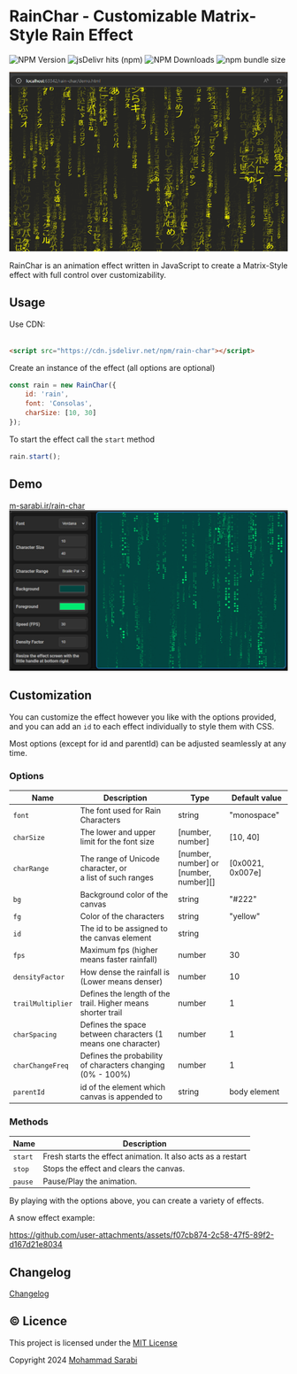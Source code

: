 
# RainChar - Customizable Matrix-Style Rain Effect

![NPM Version](https://img.shields.io/npm/v/rain-char?style=flat)
![jsDelivr hits (npm)](https://img.shields.io/jsdelivr/npm/hy/rain-char?style=flat&color=%23ff5000)
![NPM Downloads](https://img.shields.io/npm/dy/rain-char?style=flat)
![npm bundle size](https://img.shields.io/bundlephobia/min/rain-char?style=flat)

![A dark background with flowing streams of Japanese characters in and yellow cascading downwards.](assets/banner.png?raw=true)

RainChar is an animation effect written in JavaScript to create a Matrix-Style effect
with full control over customizability.

## Usage

Use CDN:

```html

<script src="https://cdn.jsdelivr.net/npm/rain-char"></script>
```

Create an instance of the effect (all options are optional)

```javascript
const rain = new RainChar({
    id: 'rain',
    font: 'Consolas',
    charSize: [10, 30]
});
```

To start the effect call the `start` method

```javascript
rain.start();
```

## Demo

[m-sarabi.ir/rain-char](https://m-sarabi.ir/rain-char/)
![A matrix-style image generator interface with options for font, character size, character range, background, foreground, speed, density factor, and resizing the effect screen.](assets/demo-screen.png?raw=true)

## Customization

You can customize the effect however you like with the options provided,
and you can add an `id` to each effect individually to style them with CSS.

Most options (except for id and parentId) can be adjusted seamlessly at any time.

### Options

| Name              | Description                                                  | Type                                       | Default value    |
|-------------------|--------------------------------------------------------------|--------------------------------------------|------------------|
| `font`            | The font used for Rain Characters                            | string                                     | "monospace"      |
| `charSize`        | The lower and upper limit for the font size                  | [number, number]                           | [10, 40]         |
| `charRange`       | The range of Unicode character, or<br> a list of such ranges | [number, number] or <br>[number, number][] | [0x0021, 0x007e] |
| `bg`              | Background color of the canvas                               | string                                     | "#222"           |
| `fg`              | Color of the characters                                      | string                                     | "yellow"         |
| `id`              | The id to be assigned to the canvas element                  | string                                     |                  |
| `fps`             | Maximum fps (higher means faster rainfall)                   | number                                     | 30               |
| `densityFactor`   | How dense the rainfall is (Lower means denser)               | number                                     | 10               |
| `trailMultiplier` | Defines the length of the trail. Higher means shorter trail  | number                                     | 1                |
| `charSpacing`     | Defines the space between characters (1 means one character) | number                                     | 1                |
| `charChangeFreq`  | Defines the probability of characters changing (0% - 100%)   | number                                     | 1                |
| `parentId`        | id of the element which canvas is appended to                | string                                     | body element     |

### Methods

| Name    | Description                                                  |
|---------|--------------------------------------------------------------|
| `start` | Fresh starts the effect animation. It also acts as a restart |
| `stop`  | Stops the effect and clears the canvas.                      |
| `pause` | Pause/Play the animation.                                    |


By playing with the options above, you can create a variety of effects.

A snow effect example:

https://github.com/user-attachments/assets/f07cb874-2c58-47f5-89f2-d167d21e8034

## Changelog

[Changelog](changelog.md)

## ©️ Licence

This project is licensed under the [MIT License](https://opensource.org/license/MIT)

Copyright 2024 [Mohammad Sarabi](https://m-sarabi.ir)

